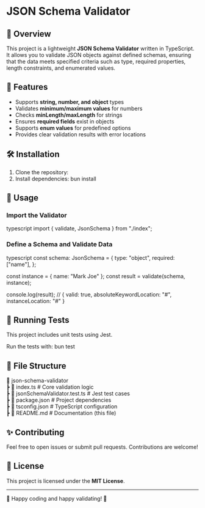 # JSON Schema Validator

## 📌 Overview
This project is a lightweight **JSON Schema Validator** written in TypeScript. It allows you to validate JSON objects against defined schemas, ensuring that the data meets specified criteria such as type, required properties, length constraints, and enumerated values.

## 🚀 Features
- Supports **string, number, and object** types
- Validates **minimum/maximum values** for numbers
- Checks **minLength/maxLength** for strings
- Ensures **required fields** exist in objects
- Supports **enum values** for predefined options
- Provides clear validation results with error locations

## 🛠️ Installation
1. Clone the repository:
2. Install dependencies:
   bun install
   
## 📌 Usage
### Import the Validator
typescript
import { validate, JsonSchema } from "./index";
### Define a Schema and Validate Data
typescript
const schema: JsonSchema = {
    type: "object",
    required: ["name"],
};

const instance = { name: "Mark Joe" };
const result = validate(schema, instance);

console.log(result); // { valid: true, absoluteKeywordLocation: "#", instanceLocation: "#" }
## 🧪 Running Tests
This project includes unit tests using Jest.

Run the tests with:
bun test

## 📄 File Structure
📂 json-schema-validator   
 ┣ 📜 index.ts  # Core validation logic   
 ┣ 📜 jsonSchemaValidator.test.ts # Jest test cases  
 ┣ 📜 package.json   # Project dependencies   
 ┣ 📜 tsconfig.json  # TypeScript configuration    
 ┣ 📜 README.md      # Documentation (this file)    
 
## ✨ Contributing
Feel free to open issues or submit pull requests. Contributions are welcome!

## 📜 License
This project is licensed under the **MIT License**.

---
🚀 Happy coding and happy validating! 🎯
   
